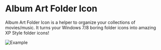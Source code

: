 # Album Art Folder Icon

Album Art Folder Icon is a helper to organize your collections of movies/music.
It turns your Windows 7/8 boring folder icons into amazing XP Style folder icons!

![Example](https://raw.githubusercontent.com/eltoncezar/AlbumFolderIcon/master/screenshot.png)